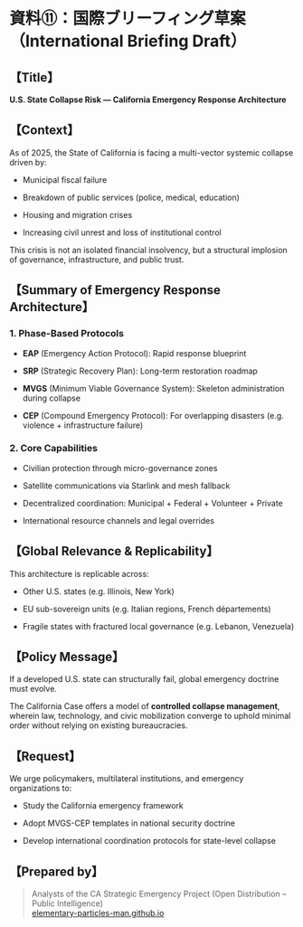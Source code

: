 # 資料⑪：国際ブリーフィング草案（International Briefing Draft）

## 【Title】

**U.S. State Collapse Risk — California Emergency Response Architecture**

## 【Context】

As of 2025, the State of California is facing a multi-vector systemic collapse driven by:

- Municipal fiscal failure
    
- Breakdown of public services (police, medical, education)
    
- Housing and migration crises
    
- Increasing civil unrest and loss of institutional control
    

This crisis is not an isolated financial insolvency, but a structural implosion of governance, infrastructure, and public trust.

## 【Summary of Emergency Response Architecture】

### 1. **Phase-Based Protocols**

- **EAP** (Emergency Action Protocol): Rapid response blueprint
    
- **SRP** (Strategic Recovery Plan): Long-term restoration roadmap
    
- **MVGS** (Minimum Viable Governance System): Skeleton administration during collapse
    
- **CEP** (Compound Emergency Protocol): For overlapping disasters (e.g. violence + infrastructure failure)
    

### 2. **Core Capabilities**

- Civilian protection through micro-governance zones
    
- Satellite communications via Starlink and mesh fallback
    
- Decentralized coordination: Municipal + Federal + Volunteer + Private
    
- International resource channels and legal overrides
    

## 【Global Relevance & Replicability】

This architecture is replicable across:

- Other U.S. states (e.g. Illinois, New York)
    
- EU sub-sovereign units (e.g. Italian regions, French départements)
    
- Fragile states with fractured local governance (e.g. Lebanon, Venezuela)
    

## 【Policy Message】

If a developed U.S. state can structurally fail, global emergency doctrine must evolve.

The California Case offers a model of **controlled collapse management**, wherein law, technology, and civic mobilization converge to uphold minimal order without relying on existing bureaucracies.

## 【Request】

We urge policymakers, multilateral institutions, and emergency organizations to:

- Study the California emergency framework
    
- Adopt MVGS-CEP templates in national security doctrine
    
- Develop international coordination protocols for state-level collapse
    

## 【Prepared by】

> Analysts of the CA Strategic Emergency Project (Open Distribution – Public Intelligence)  
> [elementary-particles-man.github.io](https://elementary-particles-man.github.io/)